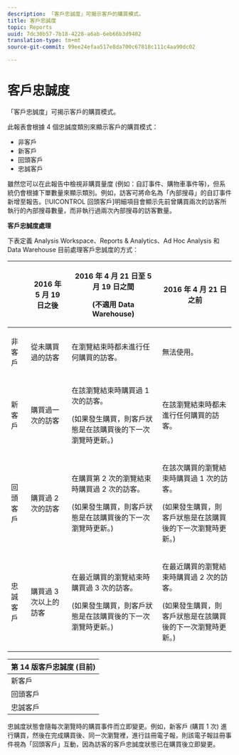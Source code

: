 ```yaml
---
description: 「客戶忠誠度」可揭示客戶的購買模式。
title: 客戶忠誠度
topic: Reports
uuid: 7dc30b57-7b18-4228-a6ab-6eb66b3d9402
translation-type: tm+mt
source-git-commit: 99ee24efaa517e8da700c67818c111c4aa90dc02

---
```



# 客戶忠誠度

「客戶忠誠度」可揭示客戶的購買模式。

此報表會根據 4 個忠誠度類別來顯示客戶的購買模式：

* 非客戶
* 新客戶
* 回頭客戶
* 忠誠客戶

雖然您可以在此報告中檢視非購買量度 (例如：自訂事件、購物車事件等)，但系統仍會根據下單數量來顯示類別。例如，訪客可將命名為「內部搜尋」的自訂事件新增至報告。[!UICONTROL 回頭客戶]明細項目會顯示先前曾購買兩次的訪客所執行的內部搜尋數量，而非執行過兩次內部搜尋的訪客數量。

**客戶忠誠度處理**

下表定義 Analysis Workspace、Reports &amp; Analytics、Ad Hoc Analysis 和 Data Warehouse 目前處理客戶忠誠度的方式：

<table id="table_E6A5CA96BE5C47F29F09688A4D41BC60"> 
 <thead> 
  <tr> 
   <th colname="col1" class="entry"> </th> 
   <th colname="col2" class="entry"> <p>2016 年 5 月 19 日之後 </p> </th> 
   <th colname="col3" class="entry"> <p>2016 年 4 月 21 日至 5 月 19 日之間 </p> <p>(不適用 Data Warehouse) </p> </th> 
   <th colname="col4" class="entry"> <p>2016 年 4 月 21 日之前 </p> </th> 
  </tr>
 </thead>
 <tbody> 
  <tr> 
   <td colname="col1"> <p>非客戶 </p> </td> 
   <td colname="col2"> <p>從未購買過的訪客 </p> </td> 
   <td colname="col3"> <p>在瀏覽結束時都未進行任何購買的訪客。 </p> </td> 
   <td colname="col4"> <p>無法使用。 </p> </td> 
  </tr> 
  <tr> 
   <td colname="col1"> <p>新客戶 </p> </td> 
   <td colname="col2"> <p>購買過一次的訪客 </p> </td> 
   <td colname="col3"> <p>在該瀏覽結束時購買過 1 次的訪客。 </p> <p>(如果發生購買，則客戶狀態是在該購買後的下一次瀏覽時更新。) </p> </td> 
   <td colname="col4"> <p>在該瀏覽結束時都未進行任何購買的訪客。 </p> </td> 
  </tr> 
  <tr> 
   <td colname="col1"> <p>回頭客戶 </p> </td> 
   <td colname="col2"> <p>購買過 2 次的訪客 </p> </td> 
   <td colname="col3"> <p>在購買第 2 次的瀏覽結束時購買過 2 次的訪客。 </p> <p>(如果發生購買，則客戶狀態是在該購買後的下一次瀏覽時更新。) </p> </td> 
   <td colname="col4"> <p>在該次購買的瀏覽結束時購買過 1 次的訪客。 </p> <p>(如果發生購買，則客戶狀態是在該購買後的下一次瀏覽時更新。) </p> </td> 
  </tr> 
  <tr> 
   <td colname="col1"> <p>忠誠客戶 </p> </td> 
   <td colname="col2"> <p>購買過 3 次以上的訪客 </p> </td> 
   <td colname="col3"> <p>在最近購買的瀏覽結束時購買過 3 次的訪客。 </p> <p>(如果發生購買，則客戶狀態是在該購買後的下一次瀏覽時更新。) </p> </td> 
   <td colname="col4"> <p>在最近購買的瀏覽結束時購買過 2 次的訪客。 </p> <p>(如果發生購買，則客戶狀態是在該購買後的下一次瀏覽時更新。) </p> </td> 
  </tr> 
 </tbody> 
</table>

| 第 14 版客戶忠誠度 (目前) |
|---|
| 新客戶 | 1 次瀏覽和 1 次購買 |
| 回頭客戶 | 超過 1 次瀏覽和 2 次購買 |
| 忠誠客戶 | 超過 1 次瀏覽和 3 次以上購買 |

忠誠度狀態會隨每次瀏覽時的購買事件而立即變更。例如，新客戶 (購買 1 次) 進行購買，然後在完成購買後、同一次瀏覽裡，進行註冊電子報，則該電子報註冊事件視為「回頭客戶」互動，因為訪客的客戶忠誠度狀態已在購買後立即變更。
